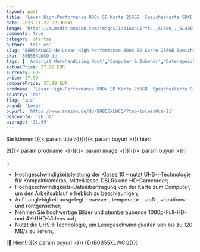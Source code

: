 ```yaml
---
layout: post
title: 'Lexar High-Performance 800x SD Karte 256GB  Speicherkarte SDXC UHS-I BLUE Series  Bis zu 120 MB/s Lesen  45 MB/s Schreiben  für Point-and-Shoot-Kameras  DSLR-Kameras  HD-Camcorder  LSD0800256G-BNNAG '
date: 2023-11-22 22:30:41
image: 'https://m.media-amazon.com/images/I/41A8aLIrYfL._SL500_._SL400_.jpg'
comments: true
category: ofertas
author: 'tole.es'
slug: 'B0B55XLWCQ-de Lexar High-Performance 800x SD Karte 256GB Speicherkarte...'
sku: 'B0B55XLWCQ-de'
tags: [ 'Arborist Merchandising Root','Computer & Zubehör','Datenspeicher','Externe Datenspeicher','SecureDigital-Cards','Self Service','Special Features Stores','Speicherkarten','Speicherkarten & USB-Sticks','a4cbee59-f823-40fe-831a-7de64f655f6f_0','a4cbee59-f823-40fe-831a-7de64f655f6f_9901','lexar','🇩🇪', ]
actualPrice: 27.99 EUR
currency: EUR
price: 27.99
comparePrice: 37.99 EUR
prodname: 'Lexar High-Performance 800x SD Karte 256GB  Speicherkarte SDXC UHS-I BLUE Series  Bis zu 120 MB/s Lesen  45 MB/s Schreiben  für Point-and-Shoot-Kameras  DSLR-Kameras  HD-Camcorder  LSD0800256G-BNNAG '
country: 'de'
flag: '🇩🇪'
brand: 'Lexar'
buyurl: 'https://www.amazon.de/dp/B0B55XLWCQ/?tag=tolees0ca-21'
descuento: '26.32'
average: '31.99'
---
```


Sie können [{{< param title >}}]({{< param buyurl >}}) hier:

[![{{< param prodname >}}]({{< param image >}})]({{< param buyurl >}})

ℹ️:

- Hochgeschwindigkeitsleistung der Klasse 10 – nutzt UHS-I-Technologie für Kompaktkameras, Mittelklasse-DSLRs und HD-Camcorder;
- Hochgeschwindigkeits-Dateiübertragung von der Karte zum Computer, um den Arbeitsablauf erheblich zu beschleunigen;
- Auf Langlebigkeit ausgelegt – wasser-, temperatur-, stoß-, vibrations- und röntgensicher;
- Nehmen Sie hochwertige Bilder und atemberaubende 1080p-Full-HD- und 4K-UHD-Videos auf;
- Nutzt die UHS-I-Technologie, um Lesegeschwindigkeiten von bis zu 120 MB/s zu liefern;

[🛒 Hier!!]({{< param buyurl >}})
{{<world>}}B0B55XLWCQ{{</world>}}
